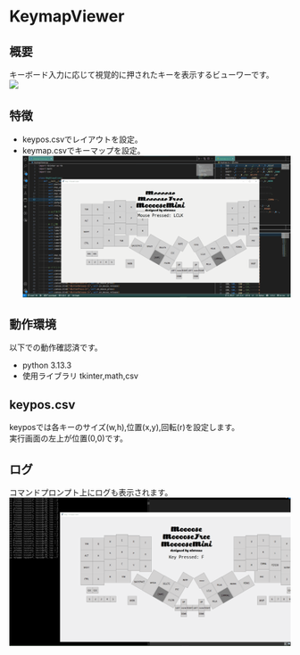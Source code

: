 # KeymapViewer
## 概要
キーボード入力に応じて視覚的に押されたキーを表示するビューワーです。  
![](./readmeimage/KeymapViewer_event.gif)  


## 特徴
* keypos.csvでレイアウトを設定。  
* keymap.csvでキーマップを設定。  
![](./readmeimage/KeymapViewer.gif)  

## 動作環境
以下での動作確認済です。  
* python 3.13.3  
* 使用ライブラリ tkinter,math,csv  

## keypos.csv
keyposでは各キーのサイズ(w,h),位置(x,y),回転(r)を設定します。  
実行画面の左上が位置(0,0)です。  

## ログ
コマンドプロンプト上にログも表示されます。  
![](./readmeimage/KeymapViewerLog.gif)

